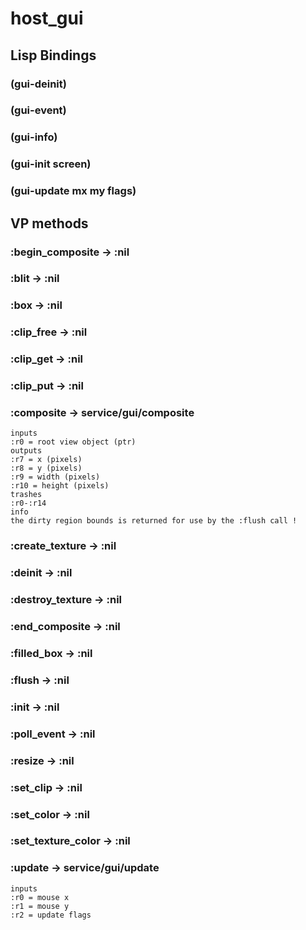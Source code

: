 # host_gui

## Lisp Bindings

### (gui-deinit)

### (gui-event)

### (gui-info)

### (gui-init screen)

### (gui-update mx my flags)

## VP methods

### :begin_composite -> :nil

### :blit -> :nil

### :box -> :nil

### :clip_free -> :nil

### :clip_get -> :nil

### :clip_put -> :nil

### :composite -> service/gui/composite

```code
inputs
:r0 = root view object (ptr)
outputs
:r7 = x (pixels)
:r8 = y (pixels)
:r9 = width (pixels)
:r10 = height (pixels)
trashes
:r0-:r14
info
the dirty region bounds is returned for use by the :flush call !
```

### :create_texture -> :nil

### :deinit -> :nil

### :destroy_texture -> :nil

### :end_composite -> :nil

### :filled_box -> :nil

### :flush -> :nil

### :init -> :nil

### :poll_event -> :nil

### :resize -> :nil

### :set_clip -> :nil

### :set_color -> :nil

### :set_texture_color -> :nil

### :update -> service/gui/update

```code
inputs
:r0 = mouse x
:r1 = mouse y
:r2 = update flags
```

